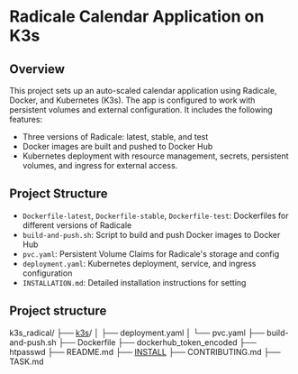 # Radicale Calendar Application on K3s

## Overview
This project sets up an auto-scaled calendar application using Radicale, Docker, and Kubernetes (K3s). The app is configured to work with persistent volumes and external configuration. It includes the following features:
- Three versions of Radicale: latest, stable, and test
- Docker images are built and pushed to Docker Hub
- Kubernetes deployment with resource management, secrets, persistent volumes, and ingress for external access.

## Project Structure
- `Dockerfile-latest`, `Dockerfile-stable`, `Dockerfile-test`: Dockerfiles for different versions of Radicale
- `build-and-push.sh`: Script to build and push Docker images to Docker Hub
- `pvc.yaml`: Persistent Volume Claims for Radicale's storage and config
- `deployment.yaml`: Kubernetes deployment, service, and ingress configuration
- `INSTALLATION.md`: Detailed installation instructions for setting

## Project structure
k3s_radical/
├── [k3s](k3s)/
│   ├── deployment.yaml
│   └── pvc.yaml
├── build-and-push.sh
├── Dockerfile
├── dockerhub_token_encoded
├── htpasswd
├── README.md
├── [INSTALL](INSTALLATION.md)
├── CONTRIBUTING.md
├── TASK.md
